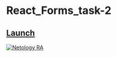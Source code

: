 # React_Forms_task-2

## [Launch](https://johnnystorm19.github.io/RA_Forms_task-2/)

[![Netology RA](https://github.com/JohnnyStorm19/RA_Forms_task-2/actions/workflows/web.yml/badge.svg)](https://github.com/JohnnyStorm19/RA_Forms_task-2/actions/workflows/web.yml)